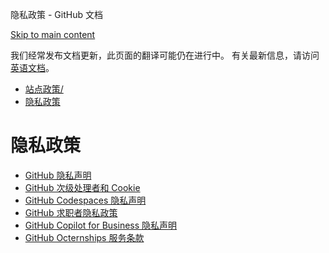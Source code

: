 隐私政策 - GitHub 文档

[Skip to main content](#main-content)

我们经常发布文档更新，此页面的翻译可能仍在进行中。 有关最新信息，请访问[英语文档](/en)。

* [站点政策/](/zh/site-policy)
* [隐私政策](/zh/site-policy/privacy-policies)

隐私政策
==========

* [GitHub 隐私声明](/zh/site-policy/privacy-policies/github-privacy-statement)
* [GitHub 次级处理者和 Cookie](/zh/site-policy/privacy-policies/github-subprocessors-and-cookies)
* [GitHub Codespaces 隐私声明](/zh/site-policy/privacy-policies/github-codespaces-privacy-statement)
* [GitHub 求职者隐私政策](/zh/site-policy/privacy-policies/github-candidate-privacy-policy)
* [GitHub Copilot for Business 隐私声明](/zh/site-policy/privacy-policies/github-copilot-for-business-privacy-statement)
* [GitHub Octernships 服务条款](/zh/site-policy/privacy-policies/github-octernships-terms-of-service)
